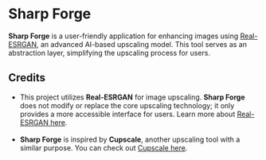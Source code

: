 <h1>Sharp Forge</h1>
    <p>
        <strong>Sharp Forge</strong> is a user-friendly application for enhancing images using 
        <a href="https://github.com/xinntao/Real-ESRGAN" target="_blank">Real-ESRGAN</a>, 
        an advanced AI-based upscaling model. This tool serves as an abstraction layer, simplifying the upscaling process for users.
    </p>
    <h2>Credits</h2>
    <ul>
        <li>
            This project utilizes <strong>Real-ESRGAN</strong> for image upscaling. 
            <strong>Sharp Forge</strong> does not modify or replace the core upscaling technology; 
            it only provides a more accessible interface for users. 
            Learn more about <a href="https://github.com/xinntao/Real-ESRGAN" target="_blank">Real-ESRGAN here</a>.
        </li>
        <br>
        <li>
            <strong>Sharp Forge</strong> is inspired by <strong>Cupscale</strong>, another upscaling tool with a similar purpose. 
            You can check out <a href="https://github.com/n00mkrad/cupscale" target="_blank">Cupscale here</a>.
        </li>
    </ul>